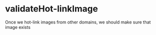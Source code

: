 validateHot-linkImage
=====================

Once we hot-link images from other domains, we should make sure that image exists
